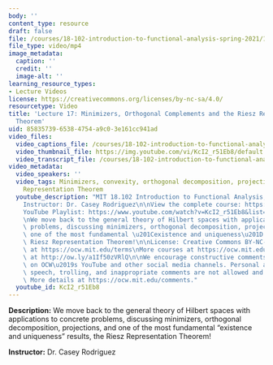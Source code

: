 ```yaml
---
body: ''
content_type: resource
draft: false
file: /courses/18-102-introduction-to-functional-analysis-spring-2021/18102-sp21-lecture-17_360p_16_9.mp4
file_type: video/mp4
image_metadata:
  caption: ''
  credit: ''
  image-alt: ''
learning_resource_types:
- Lecture Videos
license: https://creativecommons.org/licenses/by-nc-sa/4.0/
resourcetype: Video
title: 'Lecture 17: Minimizers, Orthogonal Complements and the Riesz Representation
  Theorem'
uid: 85835739-6538-4754-a9c0-3e161cc941ad
video_files:
  video_captions_file: /courses/18-102-introduction-to-functional-analysis-spring-2021/14SI0vFnIpGrSDrlBc-8IIk5BAoG1epXI_transcript.webvtt
  video_thumbnail_file: https://img.youtube.com/vi/KcI2_r51Eb8/default.jpg
  video_transcript_file: /courses/18-102-introduction-to-functional-analysis-spring-2021/14SI0vFnIpGrSDrlBc-8IIk5BAoG1epXI_transcript.pdf
video_metadata:
  video_speakers: ''
  video_tags: Minimizers, convexity, orthogonal decomposition, projections, Riesz
    Representation Theorem
  youtube_description: "MIT 18.102 Introduction to Functional Analysis, Spring 2021\n\
    Instructor: Dr. Casey Rodriguez\n\nView the complete course: https://ocw.mit.edu/courses/18-102-introduction-to-functional-analysis-spring-2021/\n\
    YouTube Playlist: https://www.youtube.com/watch?v=KcI2_r51Eb8&list=PLUl4u3cNGP63micsJp_--fRAjZXPrQzW_&index=17\n\
    \nWe move back to the general theory of Hilbert spaces with applications to concrete\
    \ problems, discussing minimizers, orthogonal decomposition, projections, and\
    \ one of the most fundamental \u201Cexistence and uniqueness\u201D results, the\
    \ Riesz Representation Theorem!\n\nLicense: Creative Commons BY-NC-SA\nMore information\
    \ at https://ocw.mit.edu/terms\nMore courses at https://ocw.mit.edu\nSupport OCW\
    \ at http://ow.ly/a1If50zVRlQ\n\nWe encourage constructive comments and discussion\
    \ on OCW\u2019s YouTube and other social media channels. Personal attacks, hate\
    \ speech, trolling, and inappropriate comments are not allowed and may be removed.\
    \ More details at https://ocw.mit.edu/comments."
  youtube_id: KcI2_r51Eb8
---
```

**Description:** We move back to the general theory of Hilbert spaces with applications to concrete problems, discussing minimizers, orthogonal decomposition, projections, and one of the most fundamental “existence and uniqueness” results, the Riesz Representation Theorem!

**Instructor:** Dr. Casey Rodriguez